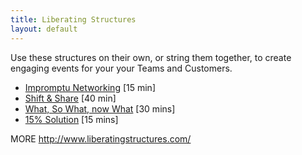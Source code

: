 ```yaml
---
title: Liberating Structures
layout: default
---
```


Use these structures on their own, or string them together, to create engaging events for your your Teams and Customers.

- [Impromptu Networking](/Guides/Liberating-Structures/Impromptu-Networking-\(15\).md) [15 min]
- [Shift & Share](/Guides/Liberating-Structures/Shift-&-Share-\(40\).md) [40 min]
- [What, So What, now What](/Guides/Liberating-Structures/What,-So-What,-Now-What?-\(30\).md) [30 mins]
- [15% Solution](/Guides/Liberating-Structures/15%-Solutions-\(20\).md) [15 mins]

MORE
http://www.liberatingstructures.com/
